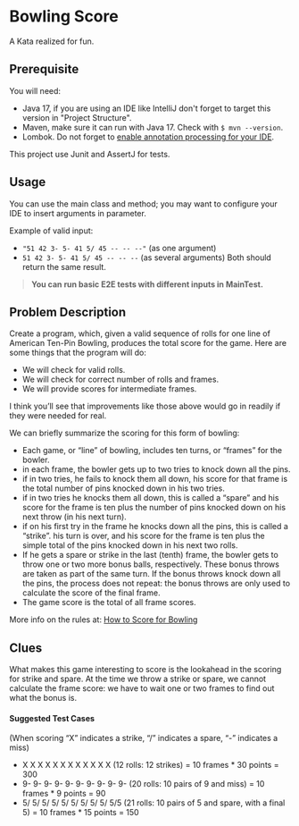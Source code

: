 # Bowling Score

A Kata realized for fun.

## Prerequisite

You will need:

- Java 17, if you are using an IDE like IntelliJ don't forget to target this version in "Project Structure".
- Maven, make sure it can run with Java 17. Check with `$ mvn --version`.
- Lombok. Do not forget to [enable annotation processing for your IDE](https://www.baeldung.com/lombok-ide).

This project use Junit and AssertJ for tests.

## Usage

You can use the main class and method; you may want to configure your IDE to insert arguments in parameter.

Example of valid input:

- `"51 42 3- 5- 41 5/ 45 -- -- --"` (as one argument)
- `51 42 3- 5- 41 5/ 45 -- -- --` (as several arguments)
  Both should return the same result.

> **You can run basic E2E tests with different inputs in MainTest.**

## Problem Description

Create a program, which, given a valid sequence of rolls for one line of American Ten-Pin Bowling, produces the total
score for the game. Here are some things that the program will do:

* We will check for valid rolls.
* We will check for correct number of rolls and frames.
* We will provide scores for intermediate frames.

I think you’ll see that improvements like those above would go in readily if they were needed for real.

We can briefly summarize the scoring for this form of bowling:

* Each game, or “line” of bowling, includes ten turns, or “frames” for the bowler.
* in each frame, the bowler gets up to two tries to knock down all the pins.
* if in two tries, he fails to knock them all down, his score for that frame is the total number of pins knocked down
  in his two tries.
* if in two tries he knocks them all down, this is called a “spare” and his score for the frame is ten plus the number
  of pins knocked down on his next throw (in his next turn).
* if on his first try in the frame he knocks down all the pins, this is called a “strike”. his turn is over, and his
  score for the frame is ten plus the simple total of the pins knocked down in his next two rolls.
* If he gets a spare or strike in the last (tenth) frame, the bowler gets to throw one or two more bonus balls,
  respectively. These bonus throws are taken as part of the same turn. If the bonus throws knock down all the pins, the
  process does not repeat: the bonus throws are only used to calculate the score of the final frame.
* The game score is the total of all frame scores.

More info on the rules at: [How to Score for Bowling](https://www.topendsports.com/sport/tenpin/scoring.htm)

## Clues

What makes this game interesting to score is the lookahead in the scoring for strike and spare.
At the time we throw a strike or spare, we cannot calculate the frame score: we have to wait one or two frames to find
out what the bonus is.

#### Suggested Test Cases

(When scoring “X” indicates a strike, “/” indicates a spare, “-” indicates a miss)

* X X X X X X X X X X X X (12 rolls: 12 strikes) = 10 frames * 30 points = 300
* 9- 9- 9- 9- 9- 9- 9- 9- 9- 9- (20 rolls: 10 pairs of 9 and miss) = 10 frames * 9 points = 90
* 5/ 5/ 5/ 5/ 5/ 5/ 5/ 5/ 5/ 5/5 (21 rolls: 10 pairs of 5 and spare, with a final 5) = 10 frames * 15 points = 150
